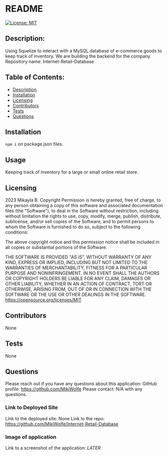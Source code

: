 # README
[![License: MIT](https://img.shields.io/badge/License-MIT-yellow.svg)](https://opensource.org/licenses/MIT)
## Description: 
Using Squelize to interact with a MySQL database of e-commerce goods to keep track of inventory. We are building the backend for the company. 
Repository name: Internet-Retail-Database

## Table of Contents:
* [Description](#description)
* [Installation](#installation)
* [Licensing](#licensing)
* [Contributors](#contributors)
* [Tests](#tests)
* [Questions](#questions)

## Installation 
``` npm i ``` on package.json files.
## Usage
Keeping track of inventory for a large or small online retail store.
## Licensing
2023 Mikayla B.
Copyright Permission is hereby granted, free of charge, 
to any person obtaining a copy of this software and associated documentation files (the "Software"), to deal in 
the Software without restriction, including without limitation the rights to use, copy, modify, merge, publish, 
distribute, sublicense, and/or sell 
copies of the Software, and to permit persons to whom the Software is furnished to do so, 
subject to the following conditions:

The above copyright notice and this permission notice shall be included in all copies or substantial 
portions of the Software.

THE SOFTWARE IS PROVIDED "AS IS", WITHOUT WARRANTY OF ANY KIND, EXPRESS OR IMPLIED, INCLUDING BUT NOT LIMITED TO 
THE WARRANTIES OF MERCHANTABILITY, FITNESS FOR A PARTICULAR PURPOSE AND NONINFRINGEMENT. IN NO EVENT SHALL THE 
AUTHORS OR COPYRIGHT HOLDERS BE LIABLE FOR ANY CLAIM, DAMAGES OR OTHER LIABILITY, WHETHER IN AN ACTION OF CONTRACT, 
TORT OR OTHERWISE, ARISING FROM, OUT OF OR IN CONNECTION WITH THE SOFTWARE OR THE USE OR OTHER DEALINGS IN THE 
SOFTWARE.
https://opensource.org/licenses/MIT
## Contributors
None
## Tests
None
## Questions
Please reach out if you have any questions about this application:
GitHub profile: https://github.com/MikiWolfe
Please contact: N/A with any questions. 

### Link to Deployed Site
Link to the deployed site: None
Link to the repo: https://github.com/MikiWolfe/Internet-Retail-Database

### Image of application
Link to a screenshot of the application: *LATER*
